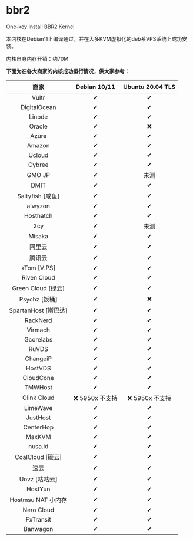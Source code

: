 # bbr2
One-key Install BBR2 Kernel

本内核在Debian11上编译通过，并在大多KVM虚拟化的deb系VPS系统上成功安装。

内核自身内存开销：约70M

**下面为在各大商家的内核成功运行情况，供大家参考：**

|         商家         |  Debian 10/11  | Ubuntu 20.04 TLS |
| :------------------: | :------------: | :--------------: |
|        Vultr         |       ✔        |        ✔         |
|     DigitalOcean     |       ✔        |        ✔         |
|        Linode        |       ✔        |        ✔         |
|        Oracle        |       ✔        |        ❌         |
|        Azure         |       ✔        |        ✔         |
|        Amazon        |       ✔        |        ✔         |
|        Ucloud        |       ✔        |        ✔         |
|        Cybree        |       ✔        |        ✔         |
|        GMO JP        |       ✔        |       未测       |
|         DMIT         |       ✔        |        ✔         |
|   Saltyfish [咸鱼]   |       ✔        |        ✔         |
|       alwyzon        |       ✔        |        ✔         |
|      Hosthatch       |       ✔        |        ✔         |
|         2cy          |       ✔        |       未测       |
|        Misaka        |       ✔        |        ✔         |
|        阿里云        |       ✔        |        ✔         |
|        腾讯云        |       ✔        |        ✔         |
|     xTom [V.PS]      |       ✔        |        ✔         |
|     Riven Cloud      |       ✔        |        ✔         |
|  Green Cloud [绿云]  |       ✔        |        ✔         |
|    Psychz [饭桶]     |       ✔        |        ❌         |
| SpartanHost [斯巴达] |       ✔        |        ✔         |
|       RackNerd       |       ✔        |        ✔         |
|       Virmach        |       ✔        |        ✔         |
|      Gcorelabs       |       ✔        |        ✔         |
|        RuVDS         |       ✔        |        ✔         |
|       ChangeiP       |       ✔        |        ✔         |
|       HostVDS        |       ✔        |        ✔         |
|      CloudCone       |       ✔        |        ✔         |
|       TMWHost        |       ✔        |        ✔         |
|     Olink Cloud      | ❌ 5950x 不支持 |  ❌ 5950x 不支持  |
|       LimeWave       |       ✔        |        ✔         |
|       JustHost       |       ✔        |        ✔         |
|      CenterHop       |       ✔        |        ✔         |
|        MaxKVM        |       ✔        |        ✔         |
|       nusa.id        |       ✔        |        ✔         |
|   CoalCloud [碳云]   |       ✔        |        ✔         |
|         速云         |       ✔        |        ✔         |
|    Uovz [咕咕云]     |       ✔        |        ✔         |
|       HostYun        |       ✔        |        ✔         |
|  Hostmsu NAT 小内存  |       ✔        |        ✔         |
|      Nero Cloud      |       ✔        |        ✔         |
|      FxTransit       |       ✔        |        ✔         |
|       Banwagon       |       ✔        |        ✔         |